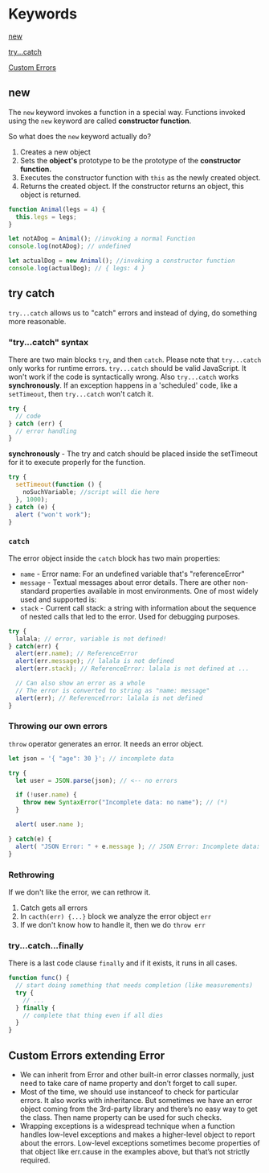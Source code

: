 # Keywords

[new](#new)

[try...catch](#try-catch)

[Custom Errors](#custom-errors-extending-error)

## new

The `new` keyword invokes a function in a special way. Functions invoked using the  `new` keyword are called __constructor function__.

So what does the `new` keyword actually do?
1. Creates a new object
2. Sets the __object's__ prototype to be the prototype of the __constructor function.__
3. Executes the constructor function with `this` as the newly created object.
4. Returns the created object. If the constructor returns an object, this object is returned.  

``` JavaScript
function Animal(legs = 4) {
  this.legs = legs;
}

let notADog = Animal(); //invoking a normal Function
console.log(notADog); // undefined

let actualDog = new Animal(); //invoking a constructor function
console.log(actualDog); // { legs: 4 }
```

## try catch

`try...catch` allows us to "catch" errors and instead of dying, do something more reasonable.

### "try...catch" syntax
There are two main blocks `try`, and then `catch`. Please note that `try...catch` only works for runtime errors. `try...catch` should be valid JavaScript. It won't work if the code is syntactically wrong. Also `try...catch` works __synchronously__. If an exception happens in a 'scheduled' code, like a `setTimeout`, then `try...catch` won't catch it.

``` JavaScript
try {
  // code
} catch (err) {
  // error handling
}
```

__synchronously__ - The try and catch should be placed inside the setTimeout for it to execute properly for the function.
```JavaScript
try {
  setTimeout(function () {
    noSuchVariable; //script will die here
  }, 1000);
} catch (e) {
  alert ("won't work");
}
```

### `catch`

The error object inside the `catch` block has two main properties:
* `name` - Error name: For an undefined variable that's "referenceError"
* `message` - Textual messages about error details. There are other non-standard properties available in most environments. One of most widely used and supported is:
* `stack` - Current call stack: a string with information about the sequence of nested calls that led to the error. Used for debugging purposes.

``` JavaScript
try {
  lalala; // error, variable is not defined!
} catch(err) {
  alert(err.name); // ReferenceError
  alert(err.message); // lalala is not defined
  alert(err.stack); // ReferenceError: lalala is not defined at ...

  // Can also show an error as a whole
  // The error is converted to string as "name: message"
  alert(err); // ReferenceError: lalala is not defined
}
```

### Throwing our own errors

`throw` operator generates an error. It needs an error object.

``` JavaScript
let json = '{ "age": 30 }'; // incomplete data

try {
  let user = JSON.parse(json); // <-- no errors

  if (!user.name) {
    throw new SyntaxError("Incomplete data: no name"); // (*)
  }

  alert( user.name );

} catch(e) {
  alert( "JSON Error: " + e.message ); // JSON Error: Incomplete data: no name
}
```

### Rethrowing
If we don't like the error, we can rethrow it.

1. Catch gets all errors
2. In `cacth(err) {...}` block we analyze the error object `err`
3. If we don't know how to handle it, then we do `throw err`

### try...catch...finally
There is a last code clause `finally` and if it exists, it runs in all cases.

``` JavaScript
function func() {
  // start doing something that needs completion (like measurements)
  try {
    // ...
  } finally {
    // complete that thing even if all dies
  }
}
```

## Custom Errors extending Error
* We can inherit from Error and other built-in error classes normally, just need to take care of name property and don’t forget to call super.
* Most of the time, we should use instanceof to check for particular errors. It also works with inheritance. But sometimes we have an error object coming from the 3rd-party library and there’s no easy way to get the class. Then name property can be used for such checks.
* Wrapping exceptions is a widespread technique when a function handles low-level exceptions and makes a higher-level object to report about the errors. Low-level exceptions sometimes become properties of that object like err.cause in the examples above, but that’s not strictly required.
